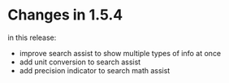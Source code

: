 # Changes in 1.5.4

in this release:

- improve search assist to show multiple types of info at once
- add unit conversion to search assist
- add precision indicator to search math assist
